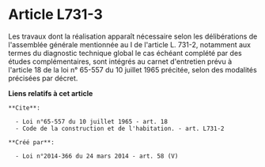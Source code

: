 # Article L731-3

Les travaux dont la réalisation apparaît nécessaire selon les délibérations de l'assemblée générale mentionnée au I de
l'article L. 731-2, notamment aux termes du diagnostic technique global le cas échéant complété par des études
complémentaires, sont intégrés au carnet d'entretien prévu à l'article 18 de la loi n° 65-557 du 10 juillet 1965 précitée,
selon des modalités précisées par décret.

**Liens relatifs à cet article**

	**Cite**:

	  - Loi n°65-557 du 10 juillet 1965 - art. 18
	  - Code de la construction et de l'habitation. - art. L731-2

	**Créé par**:

	  - Loi n°2014-366 du 24 mars 2014 - art. 58 (V)
